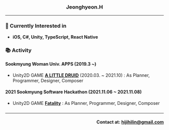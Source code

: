 ### <div align= center>Jeonghyeon.H</div>
---
### <div align= left>🎈 Currently Interested in</div>
* **iOS, C#, Unity, TypeScript, React Native**
### 📚 Activity
#### **Sookmyung Woman Univ. APPS (2019.3 ~)**
* Unity2D GAME **[A LITTLE DRUID](https://github.com/jeong-hyeonHwang/A-LITTLE-DRUID, "Visit A LITTLE DRUID Repo")** (2020.03. ~ 2021.10) : As Planner, Programmer, Designer, Composer
#### **2021 Sookmyung Software Hackathon (2021.11.06 ~ 2021.11.08)**
* Unity2D GAME **[Fatality](https://github.com/jeong-hyeonHwang/Fatality, "Visit Fatality Repo")** : As Planner, Programmer, Designer, Composer
###
---
#### <div align = right> Contact at: hijihilin@gmail.com</div>
